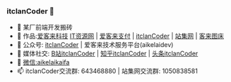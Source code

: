 ### itclanCoder 👋

- 🔭 某厂前端开发搬砖
- 🌱 作品:[爱客来科技](https://aikelaidev.cn) [IT资源网](https://itclan.cn) | [爱客来支付](https://pay.aikelaidev.cn) | [itclanCoder](https://coder.itclan.cn)  |  [站集网](https://zhanji.itclan.cn) | [客来图床](https://img.itclan.cn)
- 👯 公众号: [itclanCoder](https://mp.weixin.qq.com/s/EgSgGqMWoV4nrt7qPF9nzA) | 爱客来技术服务平台(aikelaidev)
- 🤔 媒体社交: [B站itclanCoder](https://space.bilibili.com/267957620) | [知乎itclanCoder](https://www.zhihu.com/people/itclan) | [头条itclanCoder](https://mp.toutiao.com/profile_v4/index)
- 💬 [微信:aikelaikaifa](https://cdn.jsdelivr.net/gh/itclanCode/blogImgAssets/rightBarImgs/1606971811838-other-author-code.jpg)
- 📫 itclanCoder交流群: 643468880 | 站集网交流群: 1050838581
